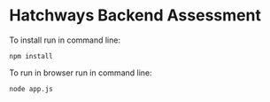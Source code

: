 # Hatchways Backend Assessment

To install run in command line:

`npm install`

To run in browser run in command line:

`node app.js`